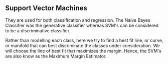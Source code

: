 ## Support Vector Machines

<p>
    They are used for both classification and regression. The Naive Bayes Classifier was the generative classifier whereas SVM's can be considered to be a discriminative classifier. 
    <br>
    <p>
        Rather than modelling each class, here we try to find a best fit line, or curve, or manifold that can best discriminate the classes under consideration. We will choose the line of best fit that maximizes the margin. Hence, the SVM's are also know as the Maximum Margin Estimator.
    </p>
</p>